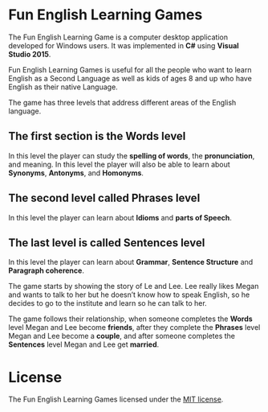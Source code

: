 
# Fun English Learning Games
The Fun English Learning Game is a computer desktop application developed for Windows users. 
It was implemented in **C#** using **Visual Studio 2015**.

Fun English Learning Games is useful for all the people who want to learn English as a Second Language as well as kids of ages 8 and up who have English as their native Language. 

The game has three levels that address different areas of the English language. 

## The first section is the **Words level**
   In this level the player can study the **spelling of words**, the **pronunciation**, and meaning. 
   In this level the player will also be able to learn about **Synonyms**, **Antonyms**, and **Homonyms**. 
   
## The second level called **Phrases** level
   
   In this level the player can learn about **Idioms** and **parts of Speech**. 
   
## The last level is called **Sentences** level

In this level the player can learn about **Grammar**, **Sentence Structure** and **Paragraph coherence**.


The game starts by showing the story of Le and Lee. Lee really likes Megan and wants to talk to her but he doesn’t know how to speak English, so he decides to go to the institute and learn so he can talk to her. 

The game follows their relationship, when someone completes the **Words** level Megan and Lee become **friends**, after they complete the **Phrases** level Megan and Lee become a **couple**, and after someone completes the **Sentences** level Megan and Lee get **married**.


# License

The Fun English Learning Games licensed under the [MIT license](https://opensource.org/licenses/MIT).

